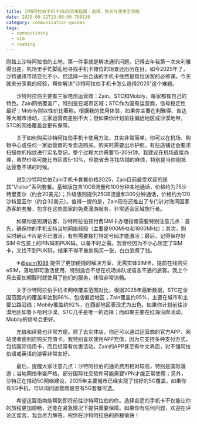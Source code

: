 ```yaml
---
title: 沙特阿拉伯手机卡2025实用指南：选择、购买与使用全攻略
date: 2025-09-12T13:08:00.768136
category: communication-guides
tags:
  - connectivity
  - sim
  - roaming
---
```


刚踏上沙特阿拉伯的土地，第一件事就是解决通讯问题。记得去年我第一次来利雅得出差，机场里手忙脚乱地寻找手机卡摊位的场景还历历在目。如今2025年了，沙特通讯市场变化不小，但选择一张合适的手机卡依然是每位访客的必修课。今天就来分享我的经验，帮你解决"沙特阿拉伯手机卡怎么选择2025"这个难题。

　　沙特阿拉伯主要有三家电信运营商：Zain、STC和Mobily，每家都有自己的特色。Zain网络覆盖广，特别是在城市区域；STC作为国有运营商，信号稳定性最好；Mobily则以性价比著称。根据我的使用体验，如果你主要在利雅得、吉达等大城市活动，三家运营商差别不大；但如果你计划前往偏远地区或沙漠地带，STC的网络覆盖会更有保障。

　　关于如何购买沙特阿拉伯手机卡使用方法，其实非常简单。你可以在机场、购物中心或任何一家运营商的专卖店购买。购买时需要出示护照，有些店铺还会要求扫描你的指纹进行实名登记。整个过程大约需要15-20分钟。我建议在机场直接办理，虽然价格可能比市区贵5-10%，但能省去寻找店铺的麻烦，特别是当你刚抵达疲惫不堪的时候。

　　说到沙特阿拉伯Zain手机卡套餐价格2025，Zain目前最受欢迎的是其"Visitor"系列套餐。基础版包含10GB流量和100分钟本地通话，价格约为75沙特里亚尔（约合20美元）；升级版则提供25GB流量和300分钟通话，价格约为120沙特里亚尔（约合32美元）。值得一提的是，Zain现在还推出了专门针对海湾国家游客的套餐，包含在这些国家的免费漫游服务，非常适合区域旅行者。

　　如果你是短期访客，沙特阿拉伯预付费SIM卡办理指南需要特别注意几点：首先，确保你的手机支持当地网络频段（主要是900MHz和1800MHz）；其次，购买时确认卡片是否已激活，有些需要拨打特定号码才能激活；最后，记得保存好SIM卡包装上的PIN码和PUK码，以备不时之需。我曾经因为不小心锁定了SIM卡，又找不到PUK码，结果不得不重新购买一张，白白浪费了钱。

　　✈[@esim1088](https://t.me/s/esim1088) 提供了更加便捷的解决方案，无需实体SIM卡，提前在线购买eSIM，落地即可激活使用，特别适合不想在机场排队或语言不通的旅客。我上个月去麦加朝觐时就使用了他们的服务，体验非常流畅。

　　关于沙特阿拉伯手机卡网络覆盖范围对比，根据2025年最新数据，STC在全国范围内的覆盖率达到98%，包括偏远地区；Zain覆盖约95%，主要在城市和主要公路沿线；Mobily覆盖约92%，在西部地区表现尤为出色。如果你计划前往沙漠地区如鲁卜哈利沙漠，STC几乎是唯一的选择；而如果主要在红海沿岸活动，Mobily的信号会更好。

　　充值和续费也非常方便。除了去实体店，你还可以通过运营商的官方APP、网站或者便利店购买充值卡。我特别喜欢使用APP充值，因为它支持多种支付方式，包括国际信用卡，而且经常有优惠活动。Zain的APP甚至有中文界面，对不懂阿拉伯语或英语的游客非常友好。

　　最后，提醒大家注意几点：沙特阿拉伯的通讯费用相对较高，特别是国际漫游；当地网络审查严格，部分国际社交软件可能需要VPN才能正常使用；另外，沙特正在推动5G网络建设，2025年主要城市已经实现了较好的5G覆盖，如果你有5G手机，可以询问运营商是否有5G套餐可选。

　　希望这篇指南能帮到即将前往沙特阿拉伯的你。选择合适的手机卡不仅能让你的旅程更加顺畅，还能在紧急情况下提供重要保障。如果你有任何问题，欢迎在评论区留言，我会尽力解答。祝你在沙特阿拉伯的旅程愉快！